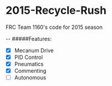 2015-Recycle-Rush
=================

FRC Team 1160's code for 2015 season

--
#####Features:
- [x] Mecanum Drive
- [x] PID Control
- [x] Pneumatics
- [x] Commenting
- [ ] Autonomous
